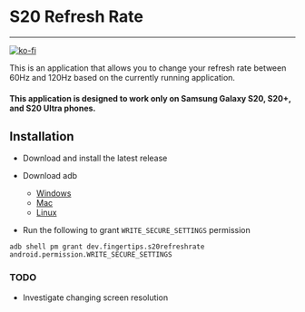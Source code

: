 # S20 Refresh Rate

---

[![ko-fi](https://www.ko-fi.com/img/githubbutton_sm.svg)](https://ko-fi.com/I3I01PVEO)

This is an application that allows you to change your refresh rate between 60Hz and 120Hz based on the currently running application.

#### This application is designed to work only on Samsung Galaxy S20, S20+, and S20 Ultra phones.

## Installation

* Download and install the latest release

* Download adb

    * [Windows](https://dl.google.com/android/repository/platform-tools-latest-windows.zip)
    * [Mac](https://dl.google.com/android/repository/platform-tools-latest-darwin.zip)
    * [Linux](https://dl.google.com/android/repository/platform-tools-latest-linux.zip)

* Run the following to grant `WRITE_SECURE_SETTINGS` permission

`adb shell pm grant dev.fingertips.s20refreshrate android.permission.WRITE_SECURE_SETTINGS`

### TODO

* Investigate changing screen resolution

